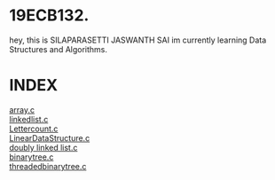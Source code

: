 # 19ECB132.
hey, this is SILAPARASETTI JASWANTH SAI
im currently learning  Data Structures and Algorithms.
# INDEX
[array.c](ARRAY.C)  
[linkedlist.c](LINKEDLIST.C)  
[Lettercount.c](LetterCount.c)  
[LinearDataStructure.c](LinearDataStructure.c)  
[doubly linked list.c](doublylinkedlist.c)  
[binarytree.c](binarytree.c)  
[threadedbinarytree.c](threadedbinarytree.c)
